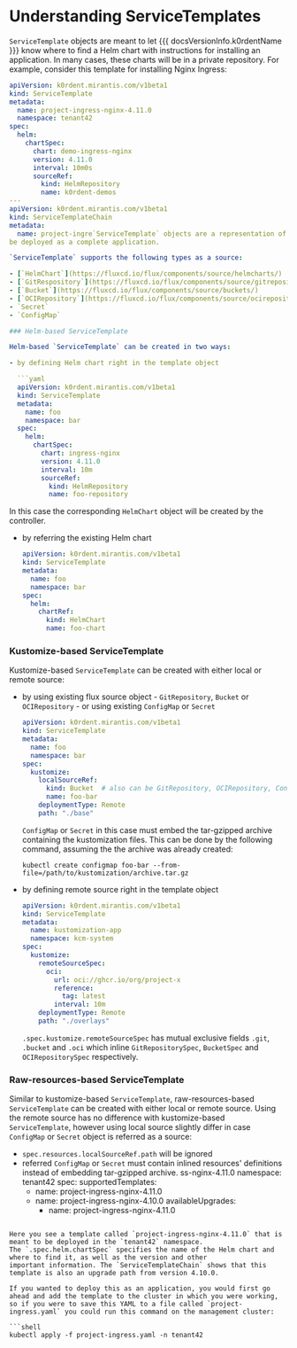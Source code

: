 # Understanding ServiceTemplates

`ServiceTemplate` objects are meant to let {{{ docsVersionInfo.k0rdentName }}} know where to find a Helm chart with instructions for installing
an application. In many cases, these charts will be in a private repository.  For example, consider this template for
installing Nginx Ingress:

```yaml
apiVersion: k0rdent.mirantis.com/v1beta1
kind: ServiceTemplate
metadata:
  name: project-ingress-nginx-4.11.0
  namespace: tenant42
spec:
  helm:
    chartSpec:
      chart: demo-ingress-nginx
      version: 4.11.0
      interval: 10m0s
      sourceRef:
        kind: HelmRepository
        name: k0rdent-demos
---
apiVersion: k0rdent.mirantis.com/v1beta1
kind: ServiceTemplateChain
metadata:
  name: project-ingre`ServiceTemplate` objects are a representation of the source where {{{ docsVersionInfo.k0rdentName }}} can find a resource or set of resources to
be deployed as a complete application.

`ServiceTemplate` supports the following types as a source:

- [`HelmChart`](https://fluxcd.io/flux/components/source/helmcharts/)
- [`GitRespository`](https://fluxcd.io/flux/components/source/gitrepositories/)
- [`Bucket`](https://fluxcd.io/flux/components/source/buckets/)
- [`OCIRepository`](https://fluxcd.io/flux/components/source/ocirepositories/)
- `Secret`
- `ConfigMap`

### Helm-based ServiceTemplate

Helm-based `ServiceTemplate` can be created in two ways:

- by defining Helm chart right in the template object

  ```yaml
  apiVersion: k0rdent.mirantis.com/v1beta1
  kind: ServiceTemplate
  metadata:
    name: foo
    namespace: bar
  spec:
    helm:
      chartSpec:
        chart: ingress-nginx
        version: 4.11.0
        interval: 10m
        sourceRef:
          kind: HelmRepository
          name: foo-repository
  ```
  
  In this case the corresponding `HelmChart` object will be created by the controller.

- by referring the existing Helm chart

  ```yaml
  apiVersion: k0rdent.mirantis.com/v1beta1
  kind: ServiceTemplate
  metadata:
    name: foo
    namespace: bar
  spec:
    helm:
      chartRef:
        kind: HelmChart
        name: foo-chart
  ```

### Kustomize-based ServiceTemplate

Kustomize-based `ServiceTemplate` can be created with either local or remote source:

- by using existing flux source object - `GitRepository`, `Bucket` or `OCIRepository` - or using existing `ConfigMap` or `Secret`

  ```yaml
  apiVersion: k0rdent.mirantis.com/v1beta1
  kind: ServiceTemplate
  metadata:
    name: foo
    namespace: bar
  spec:
    kustomize:
      localSourceRef:
        kind: Bucket  # also can be GitRepository, OCIRepository, ConfigMap or Secret
        name: foo-bar
      deploymentType: Remote
      path: "./base"
  ```

  `ConfigMap` or `Secret` in this case must embed the tar-gzipped archive containing the kustomization files. This can be done by the following command, assuming the the archive was already created:

  ```shell
  kubectl create configmap foo-bar --from-file=/path/to/kustomization/archive.tar.gz
  ```

- by defining remote source right in the template object

  ```yaml
  apiVersion: k0rdent.mirantis.com/v1beta1
  kind: ServiceTemplate
  metadata:
    name: kustomization-app
    namespace: kcm-system
  spec:
    kustomize:
      remoteSourceSpec:
        oci:
          url: oci://ghcr.io/org/project-x
          reference:
            tag: latest
          interval: 10m
      deploymentType: Remote
      path: "./overlays"
  ```

  `.spec.kustomize.remoteSourceSpec` has mutual exclusive fields `.git`, `.bucket` and `.oci` which inline `GitRepositorySpec`, `BucketSpec` and `OCIRepositorySpec` respectively.

### Raw-resources-based ServiceTemplate

Similar to kustomize-based `ServiceTemplate`, raw-resources-based `ServiceTemplate` can be created with either local or remote source. Using the remote source has no difference with
kustomize-based `ServiceTemplate`, however using local source slightly differ in case `ConfigMap` or `Secret` object is referred as a source:

- `spec.resources.localSourceRef.path` will be ignored
- referred `ConfigMap` or `Secret` must contain inlined resources' definitions instead of embedding tar-gzipped archive. 
ss-nginx-4.11.0
  namespace: tenant42
spec:
  supportedTemplates:
    - name: project-ingress-nginx-4.11.0
    - name: project-ingress-nginx-4.10.0
      availableUpgrades:
        - name: project-ingress-nginx-4.11.0
```

Here you see a template called `project-ingress-nginx-4.11.0` that is meant to be deployed in the `tenant42` namespace.
The `.spec.helm.chartSpec` specifies the name of the Helm chart and where to find it, as well as the version and other 
important information. The `ServiceTemplateChain` shows that this template is also an upgrade path from version 4.10.0.

If you wanted to deploy this as an application, you would first go ahead and add the template to the cluster in which you were working, so if you were to save this YAML to a file called `project-ingress.yaml` you could run this command on the management cluster:

```shell
kubectl apply -f project-ingress.yaml -n tenant42
```
